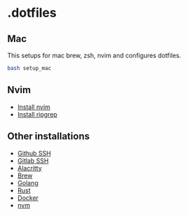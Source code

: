 # .dotfiles

## Mac
This setups for mac brew, zsh, nvim and configures dotfiles.
```bash
bash setup_mac
```

## Nvim
- [Install nvim](https://github.com/neovim/neovim/wiki/Installing-Neovim)
- [Install ripgrep](https://github.com/BurntSushi/ripgrep#installation)

## Other installations
- [Github SSH](https://docs.github.com/en/authentication/connecting-to-github-with-ssh/generating-a-new-ssh-key-and-adding-it-to-the-ssh-agent)
- [Gitlab SSH](https://docs.gitlab.com/ee/user/ssh.html)
- [Alacritty](https://alacritty.org/)
- [Brew](https://brew.sh/)
- [Golang](https://go.dev/dl/)
- [Rust](https://www.rust-lang.org/tools/install)
- [Docker](https://docs.docker.com/engine/install/)
- [nvm](https://github.com/nvm-sh/nvm#installing-and-updating)
